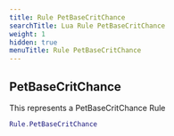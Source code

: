 ```yaml
---
title: Rule PetBaseCritChance
searchTitle: Lua Rule PetBaseCritChance
weight: 1
hidden: true
menuTitle: Rule PetBaseCritChance
---
```

## PetBaseCritChance

This represents a PetBaseCritChance Rule
```lua
Rule.PetBaseCritChance
```